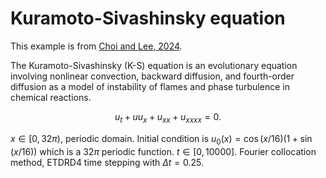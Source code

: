 # Kuramoto-Sivashinsky equation

This example is from [Choi and Lee, 2024](https://arxiv.org/abs/2404.00154).

The Kuramoto-Sivashinsky (K-S) equation is an evolutionary equation involving nonlinear convection, backward diffusion, and fourth-order diffusion as a model of instability of flames and phase turbulence in chemical reactions.

$$
u_t + uu_x + u_{xx} + u_{xxxx} = 0.
$$


$x\in [0, 32\pi)$, periodic domain.
Initial condition is $u_0(x) = \cos(x / 16) (1 + \sin(x / 16))$ which is a $32\pi$ periodic function.
$t\in [0, 10000]$.
Fourier collocation method, ETDRD4 time stepping with $\Delta t = 0.25$.

